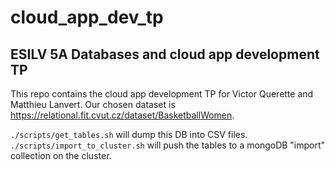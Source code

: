 cloud_app_dev_tp
================

ESILV 5A Databases and cloud app development TP
-----------------------------------------------

This repo contains the cloud app development TP for Victor Querette and Matthieu Lanvert.
Our chosen dataset is https://relational.fit.cvut.cz/dataset/BasketballWomen.

`./scripts/get_tables.sh` will dump this DB into CSV files.
`./scripts/import_to_cluster.sh` will push the tables to a mongoDB "import" collection on the cluster.
